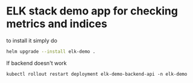 #  ELK stack demo app for checking metrics and indices

to install it simply do

```bash
helm upgrade --install elk-demo .
```

If backend doesn't work

```
kubectl rollout restart deployment elk-demo-backend-api -n elk-demo
```
